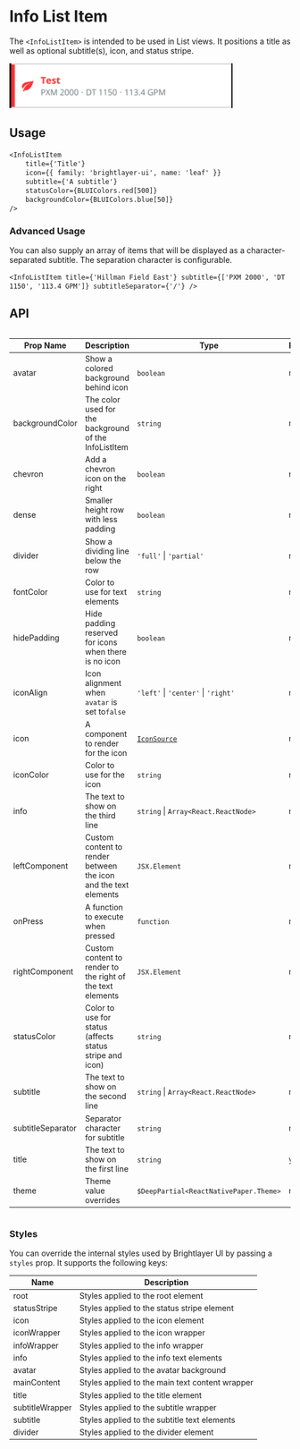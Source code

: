 # Info List Item

The `<InfoListItem>` is intended to be used in List views. It positions a title as well as optional subtitle(s), icon, and status stripe.

<img width="400" alt="Info List Item component" src="./images/infoListItem.png">

## Usage

```tsx
<InfoListItem
    title={'Title'}
    icon={{ family: 'brightlayer-ui', name: 'leaf' }}
    subtitle={'A subtitle'}
    statusColor={BLUIColors.red[500]}
    backgroundColor={BLUIColors.blue[50]}
/>
```

### Advanced Usage

You can also supply an array of items that will be displayed as a character-separated subtitle. The separation character is configurable.

```tsx
<InfoListItem title={'Hillman Field East'} subtitle={['PXM 2000', 'DT 1150', '113.4 GPM']} subtitleSeparator={'/'} />
```

## API

<div style="overflow: auto">

| Prop Name         | Description                                                     | Type                                   | Required | Default        |
| ----------------- | --------------------------------------------------------------- | -------------------------------------- | -------- | -------------- |
| avatar            | Show a colored background behind icon                           | `boolean`                              | no       | `false`        |
| backgroundColor   | The color used for the background of the InfoListItem           | `string`                               | no       |                |
| chevron           | Add a chevron icon on the right                                 | `boolean`                              | no       | `false`        |
| dense             | Smaller height row with less padding                            | `boolean`                              | no       | `false`        |
| divider           | Show a dividing line below the row                              | `'full'` \| `'partial'`                | no       |                |
| fontColor         | Color to use for text elements                                  | `string`                               | no       |                |
| hidePadding       | Hide padding reserved for icons when there is no icon           | `boolean`                              | no       | `false`        |
| iconAlign         | Icon alignment when `avatar` is set to`false`                   | `'left'` \| `'center'` \| `'right'`    | no       | 'left'         |
| icon              | A component to render for the icon                              | [`IconSource`](./Icons.md)             | no       |                |
| iconColor         | Color to use for the icon                                       | `string`                               | no       |                |
| info              | The text to show on the third line                              | `string` \| `Array<React.ReactNode>`   | no       |                |
| leftComponent     | Custom content to render between the icon and the text elements | `JSX.Element`                          | no       |                |
| onPress           | A function to execute when pressed                              | `function`                             | no       |                |
| rightComponent    | Custom content to render to the right of the text elements      | `JSX.Element`                          | no       |                |
| statusColor       | Color to use for status (affects status stripe and icon)        | `string`                               | no       |                |
| subtitle          | The text to show on the second line                             | `string` \| `Array<React.ReactNode>`   | no       |                |
| subtitleSeparator | Separator character for subtitle                                | `string`                               | no       | '·' ('\u00B7') |
| title             | The text to show on the first line                              | `string`                               | yes      |                |
| theme             | Theme value overrides                                           | `$DeepPartial<ReactNativePaper.Theme>` | no       |                |

</div>

### Styles

You can override the internal styles used by Brightlayer UI by passing a `styles` prop. It supports the following keys:

| Name            | Description                                     |
| --------------- | ----------------------------------------------- |
| root            | Styles applied to the root element              |
| statusStripe    | Styles applied to the status stripe element     |
| icon            | Styles applied to the icon element              |
| iconWrapper     | Styles applied to the icon wrapper              |
| infoWrapper     | Styles applied to the info wrapper              |
| info            | Styles applied to the info text elements        |
| avatar          | Styles applied to the avatar background         |
| mainContent     | Styles applied to the main text content wrapper |
| title           | Styles applied to the title element             |
| subtitleWrapper | Styles applied to the subtitle wrapper          |
| subtitle        | Styles applied to the subtitle text elements    |
| divider         | Styles applied to the divider element           |
